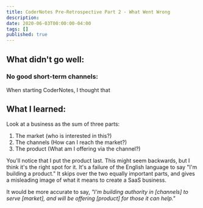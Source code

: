 ```yaml
---
title: CoderNotes Pre-Retrospective Part 2 - What Went Wrong
description:
date: 2020-06-03T00:00:00-04:00
tags: []
published: true
---
```


## What didn't go well:

### No good short-term channels:

When starting CoderNotes, I thought that

## What I learned:

Look at a business as the sum of three parts:

1. The market (who is interested in this?)
2. The channels (How can I reach the market?)
3. The product (What am I offering via the channel?)

You'll notice that I put the product last. This might seem backwards, but I think it's the right spot for it. It's a failure of the English language to say "I'm building a product." It skips over the two equally important parts, and gives a misleading image of what it means to create a SaaS business.

It would be more accurate to say, _"I'm building authority in \[channels\] to serve \[market\], and will be offering \[product\] for those it can help."_
